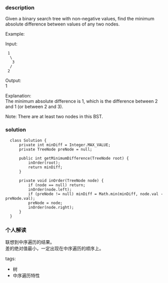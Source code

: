 ### description    
  Given a binary search tree with non-negative values, find the minimum absolute difference between values of any two nodes.  
    
  Example:  
    
  Input:  
    
     1  
      \  
       3  
      /  
     2  
    
  Output:  
  1  
    
  Explanation:  
  The minimum absolute difference is 1, which is the difference between 2 and 1 (or between 2 and 3).  
     
    
  Note: There are at least two nodes in this BST.  
### solution    
```    
  class Solution {  
      private int minDiff = Integer.MAX_VALUE;  
      private TreeNode preNode = null;  
    
      public int getMinimumDifference(TreeNode root) {  
          inOrder(root);  
          return minDiff;  
      }  
    
      private void inOrder(TreeNode node) {  
          if (node == null) return;  
          inOrder(node.left);  
          if (preNode != null) minDiff = Math.min(minDiff, node.val - preNode.val);  
          preNode = node;  
          inOrder(node.right);  
      }  
  }  
```    
    
### 个人解读    
  联想到中序遍历的结果。  
  差的绝对值最小，一定出现在中序遍历的顺序上。  
    
tags:    
  -  树  
  -  中序遍历特性  
